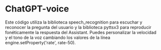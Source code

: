 # ChatGPT-voice

Este código utiliza la biblioteca speech_recognition para escuchar y reconocer la pregunta del usuario y la biblioteca pyttsx3 para reproducir fonéticamente la respuesta del Assistant. Puedes personalizar la velocidad y el tono de la voz cambiando los valores de la línea engine.setProperty('rate', rate-50).
